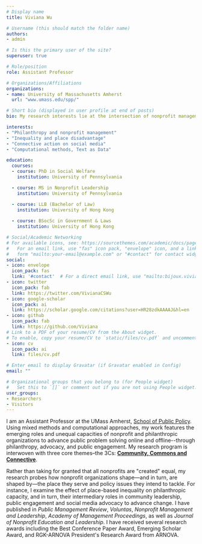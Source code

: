 ```yaml
---
# Display name
title: Viviana Wu

# Username (this should match the folder name)
authors:
- admin

# Is this the primary user of the site?
superuser: true

# Role/position
role: Assistant Professor

# Organizations/Affiliations
organizations:
- name: University of Massachusetts Amherst
  url: "www.umass.edu/spp/"

# Short bio (displayed in user profile at end of posts)
bio: My research interests lie at the intersection of nonprofit management, social policy, and democratic governance.

interests:
- "Philanthropy and nonprofit management"
- "Inequality and place disadvantage"
- "Connective action on social media"
- "Computational methods, Text as Data"

education:
  courses:
  - course: PhD in Social Welfare
    institution: University of Pennsylvania

  - course: MS in Nonprofit Leadership
    institution: University of Pennsylvania

  - course: LLB (Bachelor of Law)
    institution: University of Hong Kong
    
  - course: BSocSc in Government & Laws
    institution: University of Hong Kong

# Social/Academic Networking
# For available icons, see: https://sourcethemes.com/academic/docs/page-builder/#icons
#   For an email link, use "fas" icon pack, "envelope" icon, and a link in the
#   form "mailto:your-email@example.com" or "#contact" for contact widget.
social:
- icon: envelope
  icon_pack: fas
  link: '#contact'  # For a direct email link, use "mailto:bijoux.viviana@gmail.com".
- icon: twitter
  icon_pack: fab
  link: https://twitter.com/VivianaCSWu
- icon: google-scholar
  icon_pack: ai
  link: https://scholar.google.com/citations?user=HR28zdkAAAAJ&hl=en
- icon: github
  icon_pack: fab
  link: https://github.com/Viviana
# Link to a PDF of your resume/CV from the About widget.
# To enable, copy your resume/CV to `static/files/cv.pdf` and uncomment the lines below.
- icon: cv
  icon_pack: ai
  link: files/cv.pdf

# Enter email to display Gravatar (if Gravatar enabled in Config)
email: ""

# Organizational groups that you belong to (for People widget)
#   Set this to `[]` or comment out if you are not using People widget.
user_groups:
- Researchers
- Visitors
---
```


I am an Assistant Professor at the UMass Amherst, [School of Public Policy](https://www.umass.edu/spp/). Using mixed methods and computational approaches, my work features the emerging roles and unequal capacities of nonprofit and philanthropic organizations to advance public problem solving online and offline--through philanthropy, advocacy, and public engagement. My research program is interwoven with three core themes–the 3Cs: [**Community, Commons and Connective**](https://connectivecommons.cc/projects/). 

Rather than taking for granted that all nonprofits are "created" equal, my research probes how nonprofit organizations shape—and in turn, are shaped by—the place they serve and policy issues they intend to tackle. For instance, I examine the effect of place-based inequality on philanthropic capacity, and in turn, their intermediary roles in community leadership, public engagement and social media advocacy to advance change. I have published in <i>Public Management Review</i>, <i>Voluntas</i>, <i>Nonprofit Management and Leadership</i>, <i>Academy of Management Proceedings</i>, as well as <i>Journal of Nonprofit Education and Leadership</i>. I have received several research awards including the Best Conference Paper Award, Emerging Scholar Award, and RGK-ARNOVA President's Research Award from ARNOVA. 
